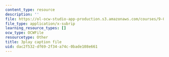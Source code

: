 ```yaml
---
content_type: resource
description: ''
file: https://ol-ocw-studio-app-production.s3.amazonaws.com/courses/9-00sc-introduction-to-psychology-fall-2011/dac2f532df692f34a74c0bade108e661_lBU64nfe8nM.srt
file_type: application/x-subrip
learning_resource_types: []
ocw_type: OCWFile
resourcetype: Other
title: 3play caption file
uid: dac2f532-df69-2f34-a74c-0bade108e661
---
```

